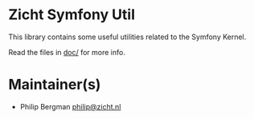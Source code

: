 # Zicht Symfony Util

This library contains some useful utilities related to the Symfony Kernel.

Read the files in [doc/](doc/) for more info.

# Maintainer(s)
* Philip Bergman <philip@zicht.nl>
